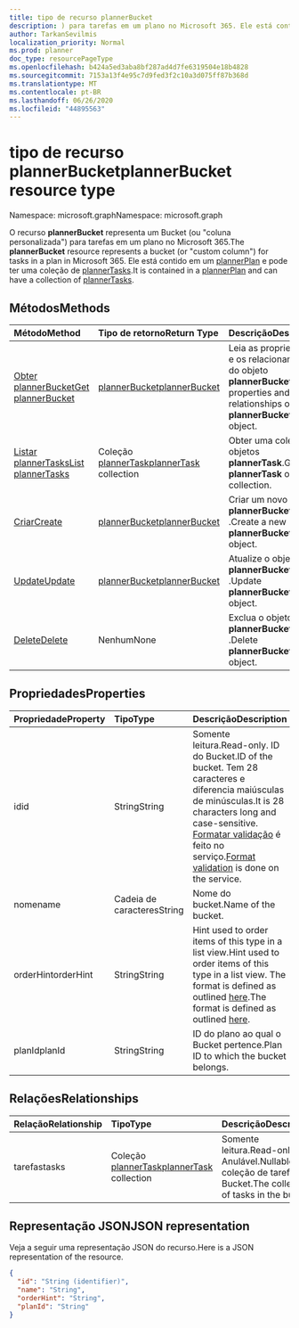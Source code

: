 ```yaml
---
title: tipo de recurso plannerBucket
description: ) para tarefas em um plano no Microsoft 365. Ele está contido em um plannerPlan e pode ter uma coleção de plannerTasks.
author: TarkanSevilmis
localization_priority: Normal
ms.prod: planner
doc_type: resourcePageType
ms.openlocfilehash: b424a5ed3aba8bf287ad4d7fe6319504e18b4828
ms.sourcegitcommit: 7153a13f4e95c7d9fed3f2c10a3d075ff87b368d
ms.translationtype: MT
ms.contentlocale: pt-BR
ms.lasthandoff: 06/26/2020
ms.locfileid: "44895563"
---
```

# <a name="plannerbucket-resource-type"></a><span data-ttu-id="110e2-104">tipo de recurso plannerBucket</span><span class="sxs-lookup"><span data-stu-id="110e2-104">plannerBucket resource type</span></span>

<span data-ttu-id="110e2-105">Namespace: microsoft.graph</span><span class="sxs-lookup"><span data-stu-id="110e2-105">Namespace: microsoft.graph</span></span>

<span data-ttu-id="110e2-106">O recurso **plannerBucket** representa um Bucket (ou "coluna personalizada") para tarefas em um plano no Microsoft 365.</span><span class="sxs-lookup"><span data-stu-id="110e2-106">The **plannerBucket** resource represents a bucket (or "custom column") for tasks in a plan in Microsoft 365.</span></span> <span data-ttu-id="110e2-107">Ele está contido em um [plannerPlan](plannerplan.md) e pode ter uma coleção de [plannerTasks](plannertask.md).</span><span class="sxs-lookup"><span data-stu-id="110e2-107">It is contained in a [plannerPlan](plannerplan.md) and can have a collection of [plannerTasks](plannertask.md).</span></span>



## <a name="methods"></a><span data-ttu-id="110e2-108">Métodos</span><span class="sxs-lookup"><span data-stu-id="110e2-108">Methods</span></span>

| <span data-ttu-id="110e2-109">Método</span><span class="sxs-lookup"><span data-stu-id="110e2-109">Method</span></span>           | <span data-ttu-id="110e2-110">Tipo de retorno</span><span class="sxs-lookup"><span data-stu-id="110e2-110">Return Type</span></span>    |<span data-ttu-id="110e2-111">Descrição</span><span class="sxs-lookup"><span data-stu-id="110e2-111">Description</span></span>|
|:---------------|:--------|:----------|
|[<span data-ttu-id="110e2-112">Obter plannerBucket</span><span class="sxs-lookup"><span data-stu-id="110e2-112">Get plannerBucket</span></span>](../api/plannerbucket-get.md) | [<span data-ttu-id="110e2-113">plannerBucket</span><span class="sxs-lookup"><span data-stu-id="110e2-113">plannerBucket</span></span>](plannerbucket.md) |<span data-ttu-id="110e2-114">Leia as propriedades e os relacionamentos do objeto **plannerBucket** .</span><span class="sxs-lookup"><span data-stu-id="110e2-114">Read properties and relationships of **plannerBucket** object.</span></span>|
|[<span data-ttu-id="110e2-115">Listar plannerTasks</span><span class="sxs-lookup"><span data-stu-id="110e2-115">List plannerTasks</span></span>](../api/plannerbucket-list-tasks.md) |<span data-ttu-id="110e2-116">Coleção [plannerTask](plannertask.md)</span><span class="sxs-lookup"><span data-stu-id="110e2-116">[plannerTask](plannertask.md) collection</span></span>| <span data-ttu-id="110e2-117">Obter uma coleção de objetos **plannerTask**.</span><span class="sxs-lookup"><span data-stu-id="110e2-117">Get a **plannerTask** object collection.</span></span>|
|[<span data-ttu-id="110e2-118">Criar</span><span class="sxs-lookup"><span data-stu-id="110e2-118">Create</span></span>](../api/planner-post-buckets.md) | [<span data-ttu-id="110e2-119">plannerBucket</span><span class="sxs-lookup"><span data-stu-id="110e2-119">plannerBucket</span></span>](plannerbucket.md)   | <span data-ttu-id="110e2-120">Criar um novo objeto **plannerBucket** .</span><span class="sxs-lookup"><span data-stu-id="110e2-120">Create a new **plannerBucket** object.</span></span> |
|[<span data-ttu-id="110e2-121">Update</span><span class="sxs-lookup"><span data-stu-id="110e2-121">Update</span></span>](../api/plannerbucket-update.md) | [<span data-ttu-id="110e2-122">plannerBucket</span><span class="sxs-lookup"><span data-stu-id="110e2-122">plannerBucket</span></span>](plannerbucket.md)   |<span data-ttu-id="110e2-123">Atualize o objeto **plannerBucket** .</span><span class="sxs-lookup"><span data-stu-id="110e2-123">Update **plannerBucket** object.</span></span> |
|[<span data-ttu-id="110e2-124">Delete</span><span class="sxs-lookup"><span data-stu-id="110e2-124">Delete</span></span>](../api/plannerbucket-delete.md) | <span data-ttu-id="110e2-125">Nenhum</span><span class="sxs-lookup"><span data-stu-id="110e2-125">None</span></span> |<span data-ttu-id="110e2-126">Exclua o objeto **plannerBucket** .</span><span class="sxs-lookup"><span data-stu-id="110e2-126">Delete **plannerBucket** object.</span></span> |

## <a name="properties"></a><span data-ttu-id="110e2-127">Propriedades</span><span class="sxs-lookup"><span data-stu-id="110e2-127">Properties</span></span>
| <span data-ttu-id="110e2-128">Propriedade</span><span class="sxs-lookup"><span data-stu-id="110e2-128">Property</span></span>     | <span data-ttu-id="110e2-129">Tipo</span><span class="sxs-lookup"><span data-stu-id="110e2-129">Type</span></span>   |<span data-ttu-id="110e2-130">Descrição</span><span class="sxs-lookup"><span data-stu-id="110e2-130">Description</span></span>|
|:---------------|:--------|:----------|
|<span data-ttu-id="110e2-131">id</span><span class="sxs-lookup"><span data-stu-id="110e2-131">id</span></span>|<span data-ttu-id="110e2-132">String</span><span class="sxs-lookup"><span data-stu-id="110e2-132">String</span></span>| <span data-ttu-id="110e2-133">Somente leitura.</span><span class="sxs-lookup"><span data-stu-id="110e2-133">Read-only.</span></span> <span data-ttu-id="110e2-134">ID do Bucket.</span><span class="sxs-lookup"><span data-stu-id="110e2-134">ID of the bucket.</span></span> <span data-ttu-id="110e2-135">Tem 28 caracteres e diferencia maiúsculas de minúsculas.</span><span class="sxs-lookup"><span data-stu-id="110e2-135">It is 28 characters long and case-sensitive.</span></span> <span data-ttu-id="110e2-136">[Formatar validação](planner-identifiers-disclaimer.md) é feito no serviço.</span><span class="sxs-lookup"><span data-stu-id="110e2-136">[Format validation](planner-identifiers-disclaimer.md) is done on the service.</span></span>|
|<span data-ttu-id="110e2-137">nome</span><span class="sxs-lookup"><span data-stu-id="110e2-137">name</span></span>|<span data-ttu-id="110e2-138">Cadeia de caracteres</span><span class="sxs-lookup"><span data-stu-id="110e2-138">String</span></span>|<span data-ttu-id="110e2-139">Nome do bucket.</span><span class="sxs-lookup"><span data-stu-id="110e2-139">Name of the bucket.</span></span>|
|<span data-ttu-id="110e2-140">orderHint</span><span class="sxs-lookup"><span data-stu-id="110e2-140">orderHint</span></span>|<span data-ttu-id="110e2-141">String</span><span class="sxs-lookup"><span data-stu-id="110e2-141">String</span></span>|<span data-ttu-id="110e2-142">Hint used to order items of this type in a list view.</span><span class="sxs-lookup"><span data-stu-id="110e2-142">Hint used to order items of this type in a list view.</span></span> <span data-ttu-id="110e2-143">The format is defined as outlined [here](planner-order-hint-format.md).</span><span class="sxs-lookup"><span data-stu-id="110e2-143">The format is defined as outlined [here](planner-order-hint-format.md).</span></span>|
|<span data-ttu-id="110e2-144">planId</span><span class="sxs-lookup"><span data-stu-id="110e2-144">planId</span></span>|<span data-ttu-id="110e2-145">String</span><span class="sxs-lookup"><span data-stu-id="110e2-145">String</span></span>|<span data-ttu-id="110e2-146">ID do plano ao qual o Bucket pertence.</span><span class="sxs-lookup"><span data-stu-id="110e2-146">Plan ID to which the bucket belongs.</span></span>|

## <a name="relationships"></a><span data-ttu-id="110e2-147">Relações</span><span class="sxs-lookup"><span data-stu-id="110e2-147">Relationships</span></span>
| <span data-ttu-id="110e2-148">Relação</span><span class="sxs-lookup"><span data-stu-id="110e2-148">Relationship</span></span> | <span data-ttu-id="110e2-149">Tipo</span><span class="sxs-lookup"><span data-stu-id="110e2-149">Type</span></span>   |<span data-ttu-id="110e2-150">Descrição</span><span class="sxs-lookup"><span data-stu-id="110e2-150">Description</span></span>|
|:---------------|:--------|:----------|
|<span data-ttu-id="110e2-151">tarefas</span><span class="sxs-lookup"><span data-stu-id="110e2-151">tasks</span></span>|<span data-ttu-id="110e2-152">Coleção [plannerTask](plannertask.md)</span><span class="sxs-lookup"><span data-stu-id="110e2-152">[plannerTask](plannertask.md) collection</span></span>| <span data-ttu-id="110e2-153">Somente leitura.</span><span class="sxs-lookup"><span data-stu-id="110e2-153">Read-only.</span></span> <span data-ttu-id="110e2-154">Anulável.</span><span class="sxs-lookup"><span data-stu-id="110e2-154">Nullable.</span></span> <span data-ttu-id="110e2-155">A coleção de tarefas no Bucket.</span><span class="sxs-lookup"><span data-stu-id="110e2-155">The collection of tasks in the bucket.</span></span>|

## <a name="json-representation"></a><span data-ttu-id="110e2-156">Representação JSON</span><span class="sxs-lookup"><span data-stu-id="110e2-156">JSON representation</span></span>
<span data-ttu-id="110e2-157">Veja a seguir uma representação JSON do recurso.</span><span class="sxs-lookup"><span data-stu-id="110e2-157">Here is a JSON representation of the resource.</span></span>

<!-- {
  "blockType": "resource",
  "baseType": "microsoft.graph.entity",
  "optionalProperties": [

  ],
  "@odata.type": "microsoft.graph.plannerBucket"
}-->

```json
{
  "id": "String (identifier)",
  "name": "String",
  "orderHint": "String",
  "planId": "String"
}

```

<!-- uuid: 8fcb5dbc-d5aa-4681-8e31-b001d5168d79
2015-10-25 14:57:30 UTC -->
<!-- {
  "type": "#page.annotation",
  "description": "plannerBucket resource",
  "keywords": "",
  "section": "documentation",
  "tocPath": ""
}-->
